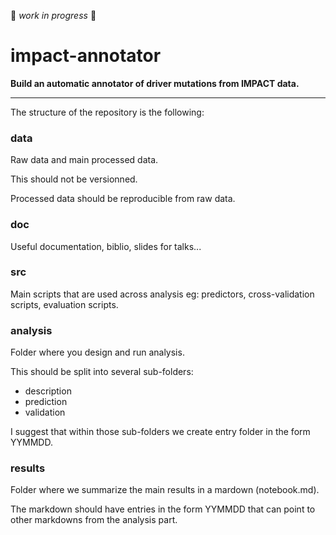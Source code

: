 :construction: *work in progress* :construction:

# impact-annotator

**Build an automatic annotator of driver mutations from IMPACT data.**

***

The structure of the repository is the following:

### data
Raw data and main processed data.

This should not be versionned.

Processed data should be reproducible from raw data.

### doc
Useful documentation, biblio, slides for talks...

### src
Main scripts that are used across analysis eg: predictors, cross-validation scripts, evaluation scripts.

### analysis
Folder where you design and run analysis.

This should be split into several sub-folders:
* description
* prediction
* validation

I suggest that within those sub-folders we create entry folder in the form YYMMDD.


### results

Folder where we summarize the main results in a mardown (notebook.md).

The markdown should have entries in the form YYMMDD that can point to other markdowns from the analysis part.
